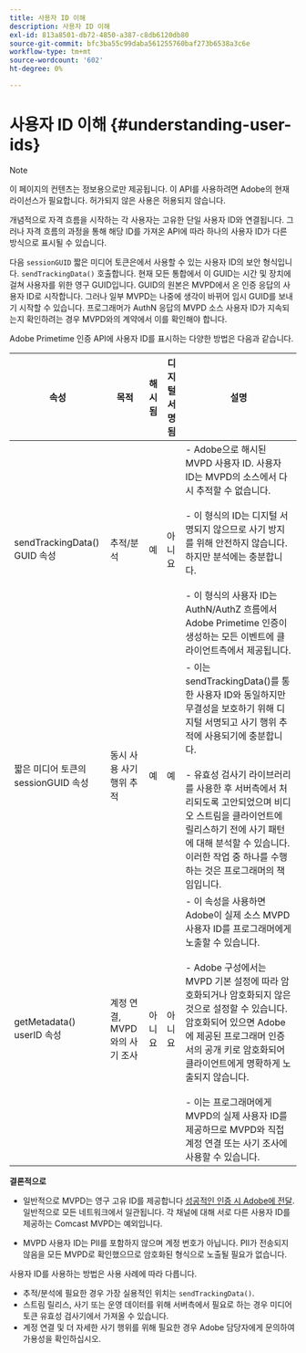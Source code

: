 ```yaml
---
title: 사용자 ID 이해
description: 사용자 ID 이해
exl-id: 813a8501-db72-4850-a387-c8db6120db80
source-git-commit: bfc3ba55c99daba561255760baf273b6538a3c6e
workflow-type: tm+mt
source-wordcount: '602'
ht-degree: 0%

---
```


# 사용자 ID 이해 {#understanding-user-ids}

>[!NOTE]
>
>이 페이지의 컨텐츠는 정보용으로만 제공됩니다. 이 API를 사용하려면 Adobe의 현재 라이선스가 필요합니다. 허가되지 않은 사용은 허용되지 않습니다.

개념적으로 자격 흐름을 시작하는 각 사용자는 고유한 단일 사용자 ID와 연결됩니다. 그러나 자격 흐름의 과정을 통해 해당 ID를 가져온 API에 따라 하나의 사용자 ID가 다른 방식으로 표시될 수 있습니다.

다음 `sessionGUID` 짧은 미디어 토큰은에서 사용할 수 있는 사용자 ID의 보안 형식입니다. `sendTrackingData()` 호출합니다. 현재 모든 통합에서 이 GUID는 시간 및 장치에 걸쳐 사용자를 위한 영구 GUID입니다. GUID의 원본은 MVPD에서 온 인증 응답의 사용자 ID로 시작합니다. 그러나 일부 MVPD는 나중에 생각이 바뀌어 임시 GUID를 보내기 시작할 수 있습니다. 프로그래머가 AuthN 응답의 MVPD 소스 사용자 ID가 지속되는지 확인하려는 경우 MVPD와의 계약에서 이를 확인해야 합니다.

Adobe Primetime 인증 API에 사용자 ID를 표시하는 다양한 방법은 다음과 같습니다.

| 속성 | 목적 | 해시됨 | 디지털 서명됨 | 설명 |
| --- | --- | --- | --- | --- |
| sendTrackingData() GUID 속성 | 추적/분석 | 예 | 아니요 | - Adobe으로 해시된 MVPD 사용자 ID. 사용자 ID는 MVPD의 소스에서 다시 추적할 수 없습니다. </br> </br> - 이 형식의 ID는 디지털 서명되지 않으므로 사기 방지를 위해 안전하지 않습니다. 하지만 분석에는 충분합니다.  </br> </br> - 이 형식의 사용자 ID는 AuthN/AuthZ 흐름에서 Adobe Primetime 인증이 생성하는 모든 이벤트에 클라이언트측에서 제공됩니다. |
| 짧은 미디어 토큰의 sessionGUID 속성 | 동시 사용 사기 행위 추적 | 예 | 예 | - 이는 sendTrackingData()를 통한 사용자 ID와 동일하지만 무결성을 보호하기 위해 디지털 서명되고 사기 행위 추적에 사용되기에 충분합니다. </br> </br> - 유효성 검사기 라이브러리를 사용한 후 서버측에서 처리되도록 고안되었으며 비디오 스트림을 클라이언트에 릴리스하기 전에 사기 패턴에 대해 분석할 수 있습니다.  이러한 작업 중 하나를 수행하는 것은 프로그래머의 책임입니다. |
| getMetadata() userID 속성 | 계정 연결, MVPD와의 사기 조사 | 아니요 | 아니요 | - 이 속성을 사용하면 Adobe이 실제 소스 MVPD 사용자 ID를 프로그래머에게 노출할 수 있습니다. </br> </br> - Adobe 구성에서는 MVPD 기본 설정에 따라 암호화되거나 암호화되지 않은 것으로 설정할 수 있습니다. 암호화되어 있으면 Adobe에 제공된 프로그래머 인증서의 공개 키로 암호화되어 클라이언트에게 명확하게 노출되지 않습니다. </br> </br> - 이는 프로그래머에게 MVPD의 실제 사용자 ID를 제공하므로 MVPD와 직접 계정 연결 또는 사기 조사에 사용할 수 있습니다. |


**결론적으로**

* 일반적으로 MVPD는 영구 고유 ID를 제공합니다 <u>성공적인 인증 시 Adobe에 전달</u>. 일반적으로 모든 네트워크에서 일관됩니다. 각 채널에 대해 서로 다른 사용자 ID를 제공하는 Comcast MVPD는 예외입니다.

* MVPD 사용자 ID는 PII를 포함하지 않으며 계정 번호가 아닙니다. PII가 전송되지 않음을 모든 MVPD로 확인했으므로 암호화된 형식으로 노출될 필요가 없습니다.

사용자 ID를 사용하는 방법은 사용 사례에 따라 다릅니다.

* 추적/분석에 필요한 경우 가장 실용적인 위치는 `sendTrackingData()`.
* 스트림 릴리스, 사기 또는 운영 데이터를 위해 서버측에서 필요로 하는 경우 미디어 토큰 유효성 검사기에서 가져올 수 있습니다.
* 계정 연결 및 더 자세한 사기 행위를 위해 필요한 경우 Adobe 담당자에게 문의하여 가용성을 확인하십시오.
